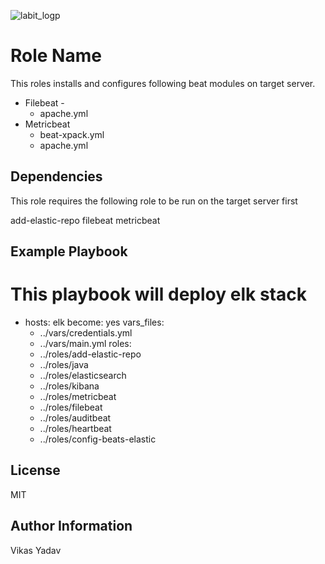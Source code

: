  ![labit_logp](artifacts/images/labit_logo.gif)

Role Name
=========

This roles installs and configures following beat modules on target server. 

 - Filebeat - 
    - apache.yml
 - Metricbeat
   - beat-xpack.yml
   - apache.yml


Dependencies
------------

This role requires the following role to be run on the target server first

add-elastic-repo
filebeat
metricbeat


Example Playbook
----------------


# This playbook  will deploy elk stack
- hosts: elk
  become: yes
  vars_files: 
  - ../vars/credentials.yml
  - ../vars/main.yml
  roles:
  - ../roles/add-elastic-repo
  - ../roles/java
  - ../roles/elasticsearch
  - ../roles/kibana
  - ../roles/metricbeat
  - ../roles/filebeat
  - ../roles/auditbeat
  - ../roles/heartbeat
  - ../roles/config-beats-elastic


License
-------

MIT

Author Information
------------------
Vikas Yadav